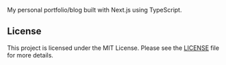My personal portfolio/blog built with Next.js using TypeScript.
## License
This project is licensed under the MIT License. Please see the [LICENSE](./LICENSE) file for more details.
